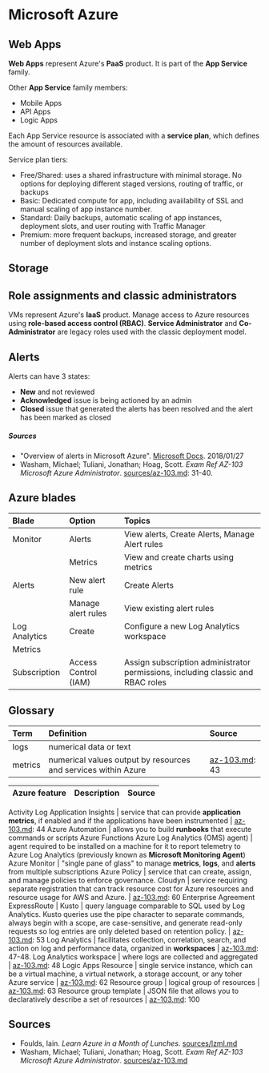 # Microsoft Azure

## Web Apps
__Web Apps__ represent Azure's __PaaS__ product. It is part of the __App Service__ family.

Other __App Service__ family members:
  - Mobile Apps
  - API Apps
  - Logic Apps

Each App Service resource is associated with a __service plan__, which defines the amount of resources available.

Service plan tiers:
  - Free/Shared: uses a shared infrastructure with minimal storage. No options for deploying different staged versions, routing of traffic, or backups
  - Basic: Dedicated compute for app, including avaiilability of SSL and manual scaling of app instance number.
  - Standard: Daily backups, automatic scaling of app instances, deployment slots, and user routing with Traffic Manager
  - Premium: more frequent backups, increased storage, and greater number of deployment slots and instance scaling options.
  
## Storage


## Role assignments and classic administrators
VMs represent Azure's __IaaS__ product.
Manage access to Azure resources using __role-based access control (RBAC)__. __Service Administrator__ and __Co-Administrator__ are legacy roles used with the classic deployment model.

## Alerts
Alerts can have 3 states:
  - **New** and not reviewed
  - **Acknowledged** issue is being actioned by an admin
  - **Closed** issue that generated the alerts has been resolved and the alert has been marked as closed

##### Sources
  - "Overview of alerts in Microsoft Azure". [Microsoft Docs](https://docs.microsoft.com/en-us/azure/azure-monitor/platform/alerts-overview). 2018/01/27
  - Washam, Michael; Tuliani, Jonathan; Hoag, Scott. _Exam Ref AZ-103 Microsoft Azure Administrator_. [sources/az-103.md](../sources/az-103.md): 31-40.

## Azure blades

Blade         | Option                | Topics
:---          | :---                  | :---
Monitor       | Alerts                | View alerts, Create Alerts, Manage Alert rules
              | Metrics               | View and create charts using metrics
Alerts        | New alert rule        | Create Alerts
              | Manage alert rules    | View existing alert rules
Log Analytics | Create                | Configure a new Log Analytics workspace
Metrics       | 
Subscription  | Access Control (IAM)  | Assign subscription administrator permissions, including classic and RBAC roles


## Glossary

Term  | Definition  | Source
:---  | :---        | :---
logs    | numerical data or text
metrics | numerical values output by resources and services within Azure | [az-103.md](../sources/az-103.md): 43

Azure feature | Description | Source
:---          | :---        | :---
Activity Log
Application Insights | service that can provide __application metrics__, if enabled and if the applications have been instrumented | [az-103.md](../sources/az-103.md): 44
Azure Automation | allows you to build __runbooks__ that execute commands or scripts
Azure Functions
Azure Log Analytics (OMS) agent) | agent required to be installed on a machine for it to report telemetry to Azure Log Analytics (previously known as __Microsoft Monitoring Agent__)
Azure Monitor | "single pane of glass" to manage __metrics__, __logs__, and **alerts** from multiple subscriptions
Azure Policy  | service that can create, assign, and manage policies to enforce governance.
Cloudyn       | service requiring separate registration that can track resource cost for Azure resources and resource usage for AWS and Azure. | [az-103.md](../sources/az-103.md): 60
Enterprise Agreement 
ExpressRoute  | 
Kusto         | query language comparable to SQL used by Log Analytics. Kusto queries use the pipe character to separate commands, always begin with a scope, are case-sensitive, and generate read-only requests so log entries are only deleted based on retention policy. | [az-103.md](../sources/az-103.md): 53
Log Analytics | facilitates collection, correlation, search, and action on log and performance data, organized in __workspaces__ | [az-103.md](../sources/az-103.md): 47-48.
Log Analytics workspace | where logs are collected and aggregated | [az-103.md](../sources/az-103.md): 48
Logic Apps
Resource      | single service instance, which can be a virtual machine, a virtual network, a storage account, or any toher Azure service | [az-103.md](../sources/az-103.md): 62
Resource group  | logical group of resources | [az-103.md](../sources/az-103.md): 63
Resource group template | JSON file that allows you to declaratively describe a set of resources | [az-103.md](../sources/az-103.md): 100



## Sources
  - Foulds, Iain. _Learn Azure in a Month of Lunches_. [sources/lzml.md](../sources/lzml.md)
  - Washam, Michael; Tuliani, Jonathan; Hoag, Scott. _Exam Ref AZ-103 Microsoft Azure Administrator_. [sources/az-103.md](../sources/az-103.md)
